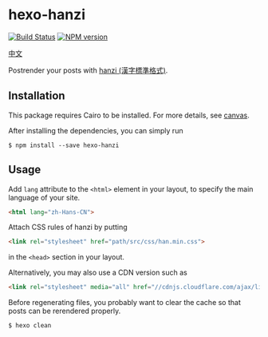 # hexo-hanzi

[![Build Status](https://travis-ci.org/lujjjh/hexo-hanzi.svg?branch=master)](https://travis-ci.org/lujjjh/hexo-hanzi)
[![NPM version](https://img.shields.io/npm/v/hexo-hanzi.svg)](https://www.npmjs.com/package/hexo-hanzi)

[中文](README.md)

Postrender your posts with [hanzi (漢字標準格式)][hanzi].

## Installation

This package requires Cairo to be installed. For more details, see [canvas][node-canvas-installation].

After installing the dependencies, you can simply run

    $ npm install --save hexo-hanzi

## Usage

Add `lang` attribute to the `<html>` element in your layout, to specify the main language of your site.

```html
<html lang="zh-Hans-CN">
```

Attach CSS rules of hanzi by putting

```html
<link rel="stylesheet" href="path/src/css/han.min.css">
```

in the `<head>` section in your layout.

Alternatively, you may also use a CDN version such as

```html
<link rel="stylesheet" media="all" href="//cdnjs.cloudflare.com/ajax/libs/Han/3.2.7/han.min.css">
```

Before regenerating files, you probably want to clear the cache so that posts can be rerendered properly.

    $ hexo clean


[hanzi]: https://css.hanzi.co/
[node-canvas-installation]: https://github.com/Automattic/node-canvas#installation
